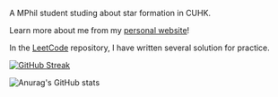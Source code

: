 A MPhil student studing about star formation in CUHK.

Learn more about me from my [personal website](https://hinnytsang.github.io/)!

In the [LeetCode](https://github.com/HinnyTsang/LeetCode) repository, I have written several solution for practice.

[![GitHub Streak](https://github-readme-streak-stats.herokuapp.com/?user=HinnyTsang&theme=dark)](https://git.io/streak-stats)

![Anurag's GitHub stats](https://github-readme-stats.vercel.app/api?username=HinnyTsang&show_icons=true&theme=dark)

